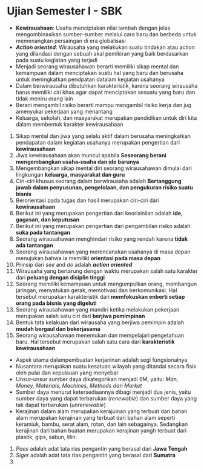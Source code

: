 # Ujian Semester I - SBK

- **Kewirauahaan**: Usaha menciptakan nilai tambah dengan jelas mengombinasikan sumber-sumber  melalui cara baru dan berbeda untuk memenangkan persaingan di era globalisasi
- **_Action oriented_**: Wirausaha yang melakukan suatu tindakan atau action yang dilandasi dengan sebuah akal pemikiran yang baik berdasarkan pada suatu kegiatan yang terjadi
- Menjadi seorang wirausahawan berarti memiliki sikap mental dan kemampuan dalam menciptakan suatu hal yang baru dan berusaha untuk meningkatkan pendpatan datalam kegiatan usahanya
- Dalam berwirausaha dibutuhkan karakteristik, karena seorang wirausaha harus memiliki ciri khas agar dapat menciptakan sesuatu yang baru dan tidak meniru orang lain
- Berani mengambil risiko berarti mampu mengambil risiko kerja dan jug amenyukai pekerjaan yang menantang
- Keluarga, sekolah, dan masyarakat merupakan pendidikan untuk diri kita dalam membentuk karakter kewirausahaan

1. Sikap mental dan jiwa yang selalu aktif dalam berusaha meningkatkan pendapatan dalam kegiatan usahanya merupakan pengertian dari **kewirausahaan**
2. Jiwa kewirausahaan akan muncul apabila **Seseorang berani mengembangkan usaha-usaha dan ide barunya**
3. Mengembangkan sikap mental diri seorang wirausahawan dimulai dari lingkungan **keluarga, masyarakat dan guru**
4. Ciri-ciri khusus seorang dalam berwirausaha adalah **Bertanggung jawab dalam penyusunan, pengelolaan, dan pengukuran risiko suatu bisnis**
5. Berorientasi pada tugas dan hasil merupakan ciri-ciri dari **kewirausahaan**
6. Berikut ini yang merupakan pengertian dari keorisinilan adalah **ide, gagasan, dan keputusan**
7. Berikut ini yang merupakan pengertian dari pengambilan risiko adalah **suka pada tantangan**
8. Seorang wirausahawan menghindari risiko yang rendah karena **tidak ada tantangan**
9. Seorang wirausahawan yang merencanakan usahanya di masa depan menujukan bahwa ia memiliki **orientasi pada masa depan**
10. Prinsip dari *see* and *do* adalah **_action oriented_**
11. Wirausaha yang bertarung dengan waktu merupakan salah satu karakter dari **peluang dengan disiplin tinggi**
12. Seorang memiliki kemampuan untuk mengumpulkan orang, membangun jaringan, menyatukan gerak, memotivasi dan berkomunikasi. Hal tersebut merupakan karakteristik dari **memfokuskan enberti setiap orang pada bisnis yang digeluti**
13. Seorang wirausahawan yang mandiri ketika melakukan pekerjaan merupakan salah satu ciri dari **berjiwa pemimpinan**
14. Bentuk tata kelakuan dari wirausaha yang berjiwa pemimpin adalah **mudah bergaul dan bekerjasama**
15. Seorang wirausahawan menemukan dan mempelajari pengetahuan baru. Hal tersebut merupakan salah satu cara dari **karakteristik kewirausahaan**

- Aspek utama dalampembuatan kerjaninan adalah segi fungsionalnya
- Nusantara merupakan suatu kesatuan wilayah yang ditandai secara fisik oleh pulai dan kepulauan yang menyebar
- Unsur-unsur sumber daya dikategorikan menjadi 6M, yaitu: *Man, Money, Materials, Machines, Methods dan Market*
- Sumber daya menurut ketersediaannya dibagi menjadi dua jenis, yaitu sumber daya yang dapat terbarukan (*renewable*) dan sumber daya yang tak dapat terbarukan (*unrenewable*)
- Kerajinan dalam alam merupakan kerajuinan yang terbuat dari bahan alam merupakan kerajinan yang terbuat dari bahan alam seperti keramiuk, bambu, serat alam, rotan, dan lain sebagainya. Sedangkan kerajinan dari bahan buatan merupakan kerajinan yangh terbuat dari plastik, gips, sabun, lilin.

1. *Paes* adalah adat tata rias pengantin yang berasal dari **Jawa Tengah**
2. *Siger* adalah adat tata rias pengantin yang berasal dari **Sumatra**
3. 